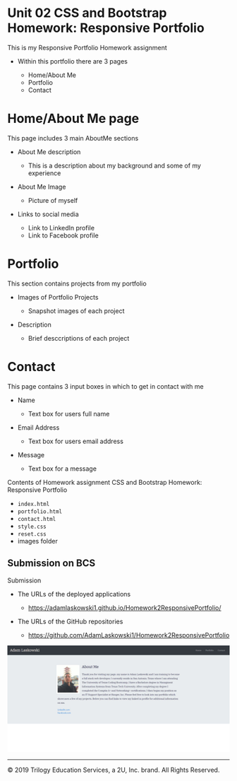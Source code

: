 # Unit 02 CSS and Bootstrap Homework: Responsive Portfolio

This is my Responsive Portfolio Homework assignment

* Within this portfolio there are 3 pages

    * Home/About Me
    * Portfolio
    * Contact

# Home/About Me page

This page includes 3 main AboutMe sections

* About Me description

    * This is a description about my background and some of my experience

* About Me Image

    * Picture of myself

* Links to social media

    * Link to LinkedIn profile
    * Link to Facebook profile

# Portfolio

This section contains projects from my portfolio

* Images of Portfolio Projects

    * Snapshot images of each project

* Description

    * Brief desccriptions of each project

# Contact

This page contains 3 input boxes in which to get in contact with me

* Name

    * Text box for users full name

* Email Address

    * Text box for users email address

* Message

    * Text box for a message 

Contents of Homework assignment CSS and Bootstrap Homework: Responsive Portfolio

* `index.html`
* `portfolio.html`
* `contact.html`
* `style.css`
* `reset.css`
* images folder

## Submission on BCS

Submission

* The URLs of the deployed applications

    * https://adamlaskowski1.github.io/Homework2ResponsivePortfolio/

* The URLs of the GitHub repositories

    * https://github.com/AdamLaskowski1/Homework2ResponsivePortfolio

<img id="aboutMe-picture" src="Images/aboutMeImage.JPG" alt="aboutMePic" class="img-thumbnail">

- - -

© 2019 Trilogy Education Services, a 2U, Inc. brand. All Rights Reserved.
